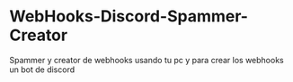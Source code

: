 # WebHooks-Discord-Spammer-Creator
Spammer y creator de webhooks usando tu pc y para crear los webhooks un bot de discord
